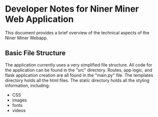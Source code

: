 # Developer Notes for Niner Miner Web Application
This document provides a brief overview of the technical aspects of
the Niner Miner Webapp.
## Basic File Structure
The application currently uses a very simplified file structure. All code
for the application can be found in the "src" directory. Routes, app logic, and flask application creation are all found in the "main.py" file.
The templates directory holds all the html files. The static directory
holds all the styling information, including:
- CSS
- images
- fonts
- videos
